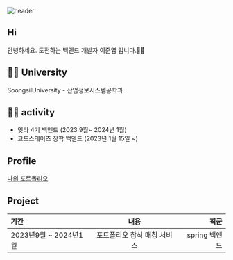 ![header](https://capsule-render.vercel.app/api?type=waving&color=timeGradient&height=200&section=header&text=junnyeop's%20GitHub%20👋&fontSize=70)

## Hi
안녕하세요. 도전하는 백엔드 개발자 이준엽 입니다.🙇‍♂️ 

## 🧑‍🎓 University

SoongsilUniversity - 산업정보시스템공학과


## 👨‍💻 activity

- 잇타 4기 백엔드 (2023 9월~ 2024년 1월)
- 코드스테이츠 장학 백엔드 (2023년 1월 15일 ~)


## Profile

[나의 포트폴리오](https://www.notion.so/Junnyeop-portfolio-eae36a75834f4fe3bc7ecf86d2d4e90d?pvs=4)

## Project

  기간 | 내용 |직군 |
| :---         |     :---:      |          ---: |
| 2023년9월 ~ 2024년1월   | 포트폴리오 참삭 매칭 서비스 | spring 백엔드   |






